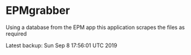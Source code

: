 # EPMgrabber
Using a database from the EPM app this application scrapes the files as required


Latest backup: Sun Sep 8 17:56:01 UTC 2019
